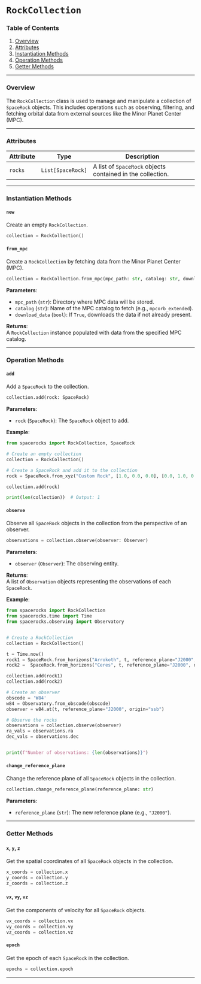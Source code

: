 # `RockCollection`

### Table of Contents
1. [Overview](#overview)
2. [Attributes](#attributes)
3. [Instantiation Methods](#instantiation-methods)
4. [Operation Methods](#operation-methods)
5. [Getter Methods](#getter-methods)

---

### Overview
The `RockCollection` class is used to manage and manipulate a collection of `SpaceRock` objects. This includes operations such as observing, filtering, and fetching orbital data from external sources like the Minor Planet Center (MPC).

---

### Attributes

| Attribute | Type | Description |
| --- | --- | --- |
| `rocks` | `List[SpaceRock]` | A list of `SpaceRock` objects contained in the collection. |

---

### Instantiation Methods

#### `new`
Create an empty `RockCollection`.
```python
collection = RockCollection()
```

#### `from_mpc`
Create a `RockCollection` by fetching data from the Minor Planet Center (MPC).
```python
collection = RockCollection.from_mpc(mpc_path: str, catalog: str, download_data: bool)
```
**Parameters**:
- `mpc_path` (`str`): Directory where MPC data will be stored.
- `catalog` (`str`): Name of the MPC catalog to fetch (e.g., `mpcorb_extended`).
- `download_data` (`bool`): If `True`, downloads the data if not already present.

**Returns**:  
A `RockCollection` instance populated with data from the specified MPC catalog.

---

### Operation Methods

#### `add`
Add a `SpaceRock` to the collection.
```python
collection.add(rock: SpaceRock)
```
**Parameters**:
- `rock` (`SpaceRock`): The `SpaceRock` object to add.

**Example**:
```python
from spacerocks import RockCollection, SpaceRock

# Create an empty collection
collection = RockCollection()

# Create a SpaceRock and add it to the collection
rock = SpaceRock.from_xyz("Custom Rock", [1.0, 0.0, 0.0], [0.0, 1.0, 0.0], epoch="J2000", origin="sun", reference_plane="ECLIPJ2000")

collection.add(rock)

print(len(collection))  # Output: 1
```

#### `observe`
Observe all `SpaceRock` objects in the collection from the perspective of an observer.
```python
observations = collection.observe(observer: Observer)
```
**Parameters**:
- `observer` (`Observer`): The observing entity.

**Returns**:  
A list of `Observation` objects representing the observations of each `SpaceRock`.

**Example**:
```python
from spacerocks import RockCollection
from spacerocks.time import Time
from spacerocks.observing import Observatory


# Create a RockCollection
collection = RockCollection()

t = Time.now()
rock1 = SpaceRock.from_horizons("Arrokoth", t, reference_plane="J2000", origin='SSB')
rock2 =  SpaceRock.from_horizons("Ceres", t, reference_plane="J2000", origin='SSB')

collection.add(rock1)
collection.add(rock2)

# Create an observer
obscode = 'W84'
w84 = Observatory.from_obscode(obscode)
observer = w84.at(t, reference_plane="J2000", origin="ssb")

# Observe the rocks
observations = collection.observe(observer)
ra_vals = observations.ra
dec_vals = observations.dec


print(f"Number of observations: {len(observations)}")
```

#### `change_reference_plane`
Change the reference plane of all `SpaceRock` objects in the collection.
```python
collection.change_reference_plane(reference_plane: str)
```
**Parameters**:
- `reference_plane` (`str`): The new reference plane (e.g., `"J2000"`).


---

### Getter Methods

#### `x`, `y`, `z`
Get the spatial coordinates of all `SpaceRock` objects in the collection.
```python
x_coords = collection.x
y_coords = collection.y
z_coords = collection.z
```

#### `vx`, `vy`, `vz`
Get the components of velocity for all `SpaceRock` objects.
```python
vx_coords = collection.vx
vy_coords = collection.vy
vz_coords = collection.vz
```

#### `epoch`
Get the epoch of each `SpaceRock` in the collection.
```python
epochs = collection.epoch
```
---

